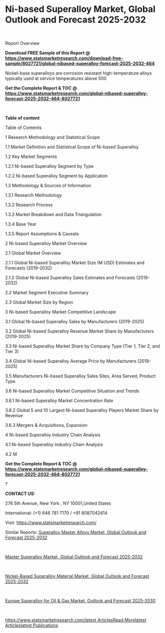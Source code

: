 <h1>Ni-based Superalloy Market, Global Outlook and Forecast 2025-2032</h1><br/><p>Report Overview</p>
 
 
 
 <p><strong>Download FREE Sample of this Report @ <a href="https://www.statsmarketresearch.com/download-free-sample/8027721/global-nibased-superalloy-forecast-2025-2032-464">https://www.statsmarketresearch.com/download-free-sample/8027721/global-nibased-superalloy-forecast-2025-2032-464</a></strong></p>
 
 
 
 <p>Nickel-base superalloys are corrosion resistant high-temperature alloys typically used at service temperatures above 500</p>
 
 
 
 <div><b>Get the Complete Report & TOC @ <a href="https://www.statsmarketresearch.com/global-nibased-superalloy-forecast-2025-2032-464-8027721">https://www.statsmarketresearch.com/global-nibased-superalloy-forecast-2025-2032-464-8027721</a></b></div>
 
 
 
 <p><br />
 
 <b>Table of content</b></p>
 
 
 
 <p>Table of Contents<br />
 
 1 Research Methodology and Statistical Scope<br />
 
 1.1 Market Definition and Statistical Scope of Ni-based Superalloy<br />
 
 1.2 Key Market Segments<br />
 
 1.2.1 Ni-based Superalloy Segment by Type<br />
 
 1.2.2 Ni-based Superalloy Segment by Application<br />
 
 1.3 Methodology & Sources of Information<br />
 
 1.3.1 Research Methodology<br />
 
 1.3.2 Research Process<br />
 
 1.3.3 Market Breakdown and Data Triangulation<br />
 
 1.3.4 Base Year<br />
 
 1.3.5 Report Assumptions & Caveats<br />
 
 2 Ni-based Superalloy Market Overview<br />
 
 2.1 Global Market Overview<br />
 
 2.1.1 Global Ni-based Superalloy Market Size (M USD) Estimates and Forecasts (2019-2032)<br />
 
 2.1.2 Global Ni-based Superalloy Sales Estimates and Forecasts (2019-2032)<br />
 
 2.2 Market Segment Executive Summary<br />
 
 2.3 Global Market Size by Region<br />
 
 3 Ni-based Superalloy Market Competitive Landscape<br />
 
 3.1 Global Ni-based Superalloy Sales by Manufacturers (2019-2025)<br />
 
 3.2 Global Ni-based Superalloy Revenue Market Share by Manufacturers (2019-2025)<br />
 
 3.3 Ni-based Superalloy Market Share by Company Type (Tier 1, Tier 2, and Tier 3)<br />
 
 3.4 Global Ni-based Superalloy Average Price by Manufacturers (2019-2025)<br />
 
 3.5 Manufacturers Ni-based Superalloy Sales Sites, Area Served, Product Type<br />
 
 3.6 Ni-based Superalloy Market Competitive Situation and Trends<br />
 
 3.6.1 Ni-based Superalloy Market Concentration Rate<br />
 
 3.6.2 Global 5 and 10 Largest Ni-based Superalloy Players Market Share by Revenue<br />
 
 3.6.3 Mergers & Acquisitions, Expansion<br />
 
 4 Ni-based Superalloy Industry Chain Analysis<br />
 
 4.1 Ni-based Superalloy Industry Chain Analysis<br />
 
 4.2 M</p>
 
 
 
 <div><b>Get the Complete Report & TOC @ <a href="https://www.statsmarketresearch.com/global-nibased-superalloy-forecast-2025-2032-464-8027721">https://www.statsmarketresearch.com/global-nibased-superalloy-forecast-2025-2032-464-8027721</a></b></div>
 
 
 
 <p>? </p>
 
 
 
 <p><b>CONTACT US:</b><br />
 
 276 5th Avenue, New York , NY 10001,United States<br />
 
 International: (+1) 646 781 7170 / +91 8087042414<br />
 
 Visit: <a href="https://www.statsmarketresearch.com/">https://www.statsmarketresearch.com/</a><br />
 
 Similar Reports: <a href="https://www.statsmarketresearch.com/global-nibased-superalloy-forecast-2025-2032-464-8027721">Superalloy Master Alloys Market, Global Outlook and Forecast 2025-2032</a><br />
 
 <br />
 
 <a href="https://www.statsmarketresearch.com/global-nibased-superalloy-forecast-2025-2032-464-8027721">Master Superalloy Market, Global Outlook and Forecast 2025-2032</a><br />
 
 <br />
 
 <a href="https://www.statsmarketresearch.com/global-nibased-superalloy-forecast-2025-2032-464-8027721">Nickel-Based Superalloy Material Market, Global Outlook and Forecast 2025-2032</a><br />
 
 <br />
 
 <a href="https://www.statsmarketresearch.com/global-nibased-superalloy-forecast-2025-2032-464-8027721">Europe Superalloy for Oil & Gas Market, Outlook and Forecast 2025-2030</a><br />
 
 <br />
 
 <a href="https://gyeongbokgung.com">https://www.statsmarketresearch.com/</a><a href="https://hallyeomaritime.com">latest Articles</a><a href="https://jingwansa.com">Read More</a><a href="https://nguoiviet.jp/">latest Articles</a><a href="https://www.intelmarketresearch.com/">latest Publications</a></p>